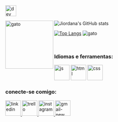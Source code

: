 <img width="34" height="34" src="https://img.icons8.com/windows/64/dev.png" alt="dev"/>

<!--
**JiordanaDuarte/JiordanaDuarte** is a ✨ _special_ ✨ repository because its `README.md` (this file) appears on your GitHub profile.

Here are some ideas to get you started:

- 🔭 I’m currently working on ...
- 🌱 I’m currently learning ...
- 👯 I’m looking to collaborate on ...
- 🤔 I’m looking for help with ...
- 💬 Ask me about ...
- 📫 How to reach me: ...
- ⚡ Fun fact: ...
-->
![Jiordana's GitHub stats](https://github-readme-stats.vercel.app/api?username=jiordanaduarte&show)
<img align="left" alt="gato" width="150" src="https://thumbs.gfycat.com/CheapShowyFrogmouth-size_restricted.gif">

[![Top Langs](https://github-readme-stats.vercel.app/api/top-langs/?username=jiordanaduarte&layout=compact)](https://github.com/jiordanaduarte/github-readme-stats)
![gato](https://github.com/JiordanaDuarte/JiordanaDuarte/assets/113063708/81b1891b-b8dc-46c4-8ca8-4047ba339c86) 



<br>
<h3 align="left">Idiomas e ferramentas:</h3>
<p align="left">
<img width="48" height="48" src="https://img.icons8.com/windows/32/js.png" alt="js"/>
<img width="48" height="48" src="https://img.icons8.com/windows/32/html.png" alt="html"/>
<img width="48" height="48" src="https://img.icons8.com/windows/32/css.png" alt="css"/>
</p>

<h3 align="left">conecte-se comigo:</h3>
<p align="left">
<a href="https://www.linkedin.com/in/jiordana-duarte-2563a0242?lipi=urn%3Ali%3Apage%3Ad_flagship3_profile_view_base_contact_details%3BHCnONsKTS7uan7WcByxAog%3D%3D" target="blank"><img width="48" height="48" src="https://img.icons8.com/fluency-systems-regular/48/linkedin.png" alt="linkedin"/>
<a href="https://trello.com/u/jiordanaduarte" target="blank"><img width="48" height="48" src="https://img.icons8.com/windows/32/trello.png" alt="trello"/>
<a href="https://www.instagram.com/jiordana_duarte/" target="blank"><img width="48" height="48" src="https://img.icons8.com/windows/64/instagram.png" alt="instagram"/>
<a href="jiordana2002duarte@gmail.com" target="blank"><img width="48" height="48" src="https://img.icons8.com/windows/64/gmail-new.png" alt="gmail-new"/>
</p>

<br>
<br>
